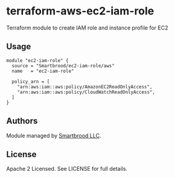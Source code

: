 terraform-aws-ec2-iam-role
==========================

Terraform module to create IAM role and instance profile for EC2


Usage
-----

```hcl
module "ec2-iam-role" {
  source = "Smartbrood/ec2-iam-role/aws"
  name   = "ec2-iam-role"

  policy_arn = [
    "arn:aws:iam::aws:policy/AmazonEC2ReadOnlyAccess",
    "arn:aws:iam::aws:policy/CloudWatchReadOnlyAccess",
  ]
}
```


Authors
-------

Module managed by [Smartbrood LLC](https://github.com/Smartbrood).


License
-------

Apache 2 Licensed. See LICENSE for full details.
